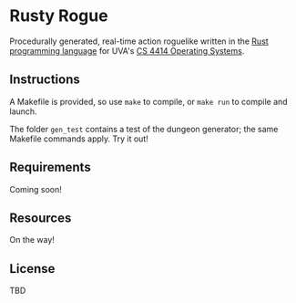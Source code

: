 # Rusty Rogue

Procedurally generated, real-time action roguelike written in the [Rust programming language](http://www.rust-lang.org) for UVA's [CS 4414 Operating Systems](http://www.rust-class.org).

## Instructions

A Makefile is provided, so use `make` to compile, or `make run` to compile and launch.

The folder `gen_test` contains a test of the dungeon generator; the same Makefile commands apply. Try it out!

## Requirements

Coming soon!

## Resources

On the way!

## License

TBD
